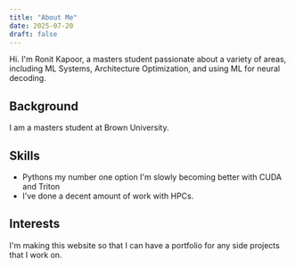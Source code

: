 ```yaml
---
title: "About Me"
date: 2025-07-20
draft: false
---
```


Hi. I'm Ronit Kapoor, a masters student passionate about a variety of areas, including ML Systems, Architecture Optimization, and using ML for neural decoding.

## Background
I am a masters student at Brown University. 
## Skills
- Pythons my number one option I'm slowly becoming better with CUDA and Triton
- I've done a decent amount of work with HPCs. 


## Interests
I'm making this website so that I can have a portfolio for any side projects that I work on. 